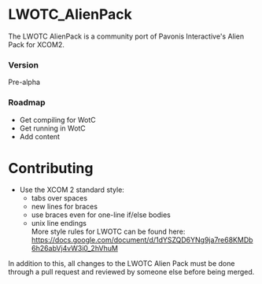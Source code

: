 # LWOTC_AlienPack
The LWOTC AlienPack is a community port of Pavonis Interactive's Alien Pack for XCOM2.

### Version
Pre-alpha

### Roadmap
 - Get compiling for WotC
 - Get running in WotC
 - Add content

# Contributing
* Use the XCOM 2 standard style:
  * tabs over spaces
  * new lines for braces
  * use braces even for one-line if/else bodies
  * unix line endings  
More style rules for LWOTC can be found here:
https://docs.google.com/document/d/1dYSZQD6YNg9ja7re68KMDb6h26abVj4vW3i0_2hVhuM

In addition to this, all changes to the LWOTC Alien Pack must be done through a
pull request and reviewed by someone else before being merged.
